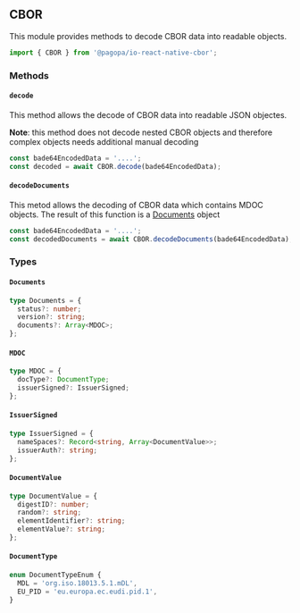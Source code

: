 ## CBOR

This module provides methods to decode CBOR data into readable objects.

```typescript
import { CBOR } from '@pagopa/io-react-native-cbor';
```

### Methods

#### `decode`

This method allows the decode of CBOR data into readable JSON objectes.

**Note**: this method does not decode nested CBOR objects and therefore complex objects needs additional manual decoding

```typescript
const bade64EncodedData = '....';
const decoded = await CBOR.decode(bade64EncodedData);
```

#### `decodeDocuments`

This metod allows the decoding of CBOR data which contains MDOC objects. The result of this function is a [Documents](#documents) object

```typescript
const bade64EncodedData = '....';
const decodedDocuments = await CBOR.decodeDocuments(bade64EncodedData);
```

### Types

#### `Documents`

```typescript
type Documents = {
  status?: number;
  version?: string;
  documents?: Array<MDOC>;
};
```

#### `MDOC`

```typescript
type MDOC = {
  docType?: DocumentType;
  issuerSigned?: IssuerSigned;
};
```

#### `IssuerSigned`

```typescript
type IssuerSigned = {
  nameSpaces?: Record<string, Array<DocumentValue>>;
  issuerAuth?: string;
};
```

#### `DocumentValue`

```typescript
type DocumentValue = {
  digestID?: number;
  random?: string;
  elementIdentifier?: string;
  elementValue?: string;
};
```

#### `DocumentType`

```typescript
enum DocumentTypeEnum {
  MDL = 'org.iso.18013.5.1.mDL',
  EU_PID = 'eu.europa.ec.eudi.pid.1',
}
```
